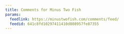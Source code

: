 ```yaml
---
title: Comments for Minus Two Fish
params:
  feedlink: https://minustwofish.com/comments/feed/
  feedid: 641c8fd10297411410d808957fe87355
---
```

